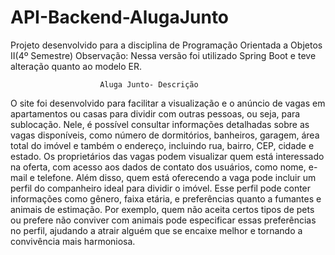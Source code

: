 # API-Backend-AlugaJunto
 Projeto desenvolvido para a disciplina de Programação Orientada a Objetos II(4º Semestre)
 Observação: Nessa versão foi utilizado Spring Boot e teve alteração quanto ao modelo ER.
 
                        Aluga Junto- Descrição
 O site foi desenvolvido para facilitar a visualização e o anúncio de vagas em
 apartamentos ou casas para dividir com outras pessoas, ou seja, para sublocação.
 Nele, é possível consultar informações detalhadas sobre as vagas disponíveis,
 como número de dormitórios, banheiros, garagem, área total do imóvel e também o
 endereço, incluindo rua, bairro, CEP, cidade e estado.
 Os proprietários das vagas podem visualizar quem está interessado na
 oferta, com acesso aos dados de contato dos usuários, como nome, e-mail e
 telefone.
 Além disso, quem está oferecendo a vaga pode incluir um perfil do
 companheiro ideal para dividir o imóvel. Esse perfil pode conter informações como
 gênero, faixa etária, e preferências quanto a fumantes e animais de estimação. Por
 exemplo, quem não aceita certos tipos de pets ou prefere não conviver com animais
 pode especificar essas preferências no perfil, ajudando a atrair alguém que se
 encaixe melhor e tornando a convivência mais harmoniosa.
